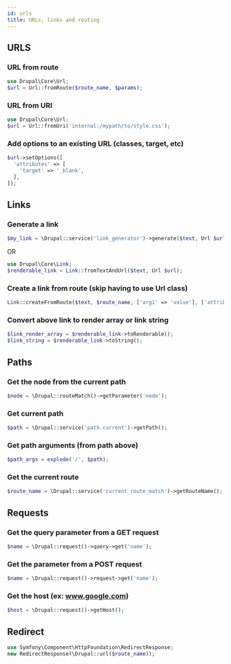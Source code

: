 ```yaml
---
id: urls
title: URLs, links and routing
---
```


## URLS
### URL from route
``` php
use Drupal\Core\Url;
$url = Url::fromRoute($route_name, $params);
```

### URL from URI
``` php
use Drupal\Core\Url;
$url = Url::fromUri('internal:/mypath/to/style.css');
```

### Add options to an existing URL (classes, target, etc)
``` php
$url->setOptions([
  'attributes' => [
    'target' => '_blank',
  ],
]);
```

## Links
### Generate a link
``` php
$my_link = \Drupal::service('link_generator')->generate($text, Url $url);
```
OR
``` php
use Drupal\Core\Link;
$renderable_link = Link::fromTextAndUrl($text, Url $url);
```

### Create a link from route (skip having to use Url class)
``` php
Link::createFromRoute($text, $route_name, ['arg1' => 'value'], ['attributes' => ['class' => 'use-ajax']]);
```

### Convert above link to render array or link string
``` php
$link_render_array = $renderable_link->toRenderable();
$link_string = $renderable_link->toString();
```

## Paths
### Get the node from the current path
``` php
$node = \Drupal::routeMatch()->getParameter('node');
```

### Get current path
``` php
$path = \Drupal::service('path.current')->getPath();
```

### Get path arguments (from path above)
``` php
$path_args = explode('/', $path);
```
### Get the current route
``` php
$route_name = \Drupal::service('current_route_match')->getRouteName();
```

## Requests
### Get the query parameter from a GET request
``` php
$name = \Drupal::request()->query->get('name');
```

### Get the parameter from a POST request
``` php
$name = \Drupal::request()->request->get('name');
```

### Get the host (ex: www.google.com)
``` php
$host = \Drupal::request()->getHost();
```

## Redirect
``` php
use Symfony\Component\HttpFoundation\RedirectResponse;
new RedirectResponse(\Drupal::url($route_name));
```